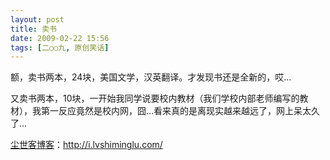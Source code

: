 ```yaml
---
layout: post
title: 卖书
date: 2009-02-22 15:56
tags: [二○○九, 原创笑话]
---
```

额，卖书两本，24块，美国文学，汉英翻译。才发现书还是全新的，哎…

又卖书两本，10块，一开始我同学说要校内教材（我们学校内部老师编写的教材），我第一反应竟然是校内网，囧…看来真的是离现实越来越远了，网上呆太久了…

<a href="http://i.lvshiminglu.com/">尘世客博客</a>：<a href="http://i.lvshiminglu.com/">http://i.lvshiminglu.com/</a>

